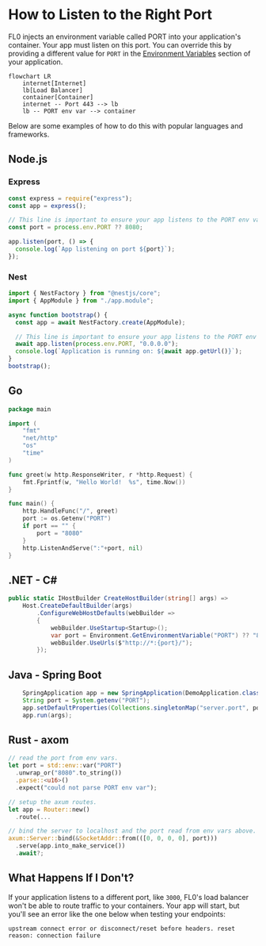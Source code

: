 ---
---

# How to Listen to the Right Port

FL0 injects an environment variable called PORT into your application's container. Your app must listen on this port. You can override this by providing a different value for `PORT` in the [Environment Variables](../platform/applications#environment-variables) section of your application.

```mermaid
flowchart LR
    internet[Internet]
    lb[Load Balancer]
    container[Container]
    internet -- Port 443 --> lb
    lb -- PORT env var --> container
```

Below are some examples of how to do this with popular languages and frameworks.

## Node.js

### Express

```js title="/app.js"
const express = require("express");
const app = express();

// This line is important to ensure your app listens to the PORT env var
const port = process.env.PORT ?? 8080;

app.listen(port, () => {
  console.log(`App listening on port ${port}`);
});
```

### Nest

```ts title="/src/main.ts"
import { NestFactory } from "@nestjs/core";
import { AppModule } from "./app.module";

async function bootstrap() {
  const app = await NestFactory.create(AppModule);

  // This line is important to ensure your app listens to the PORT env var
  await app.listen(process.env.PORT, "0.0.0.0");
  console.log(`Application is running on: ${await app.getUrl()}`);
}
bootstrap();
```

## Go

```go
package main

import (
	"fmt"
	"net/http"
	"os"
	"time"
)

func greet(w http.ResponseWriter, r *http.Request) {
	fmt.Fprintf(w, "Hello World!  %s", time.Now())
}

func main() {
	http.HandleFunc("/", greet)
	port := os.Getenv("PORT")
	if port == "" {
		port = "8080"
	}
	http.ListenAndServe(":"+port, nil)
}
```

## .NET - C#

```csharp
public static IHostBuilder CreateHostBuilder(string[] args) =>
    Host.CreateDefaultBuilder(args)
        .ConfigureWebHostDefaults(webBuilder =>
        {
            webBuilder.UseStartup<Startup>();
            var port = Environment.GetEnvironmentVariable("PORT") ?? "8080";
            webBuilder.UseUrls($"http://*:{port}/");
        });
```

## Java - Spring Boot

```java
    SpringApplication app = new SpringApplication(DemoApplication.class);
    String port = System.getenv("PORT");
    app.setDefaultProperties(Collections.singletonMap("server.port", port == null ? "8080" : port));
    app.run(args);
```

## Rust - axom

```rust title=src/main.rs
// read the port from env vars.
let port = std::env::var("PORT")
  .unwrap_or("8080".to_string())
  .parse::<u16>()
  .expect("could not parse PORT env var");

// setup the axum routes.
let app = Router::new()
  .route(...

// bind the server to localhost and the port read from env vars above.
axum::Server::bind(&SocketAddr::from(([0, 0, 0, 0], port)))
  .serve(app.into_make_service())
  .await?;
```

## What Happens If I Don't?

If your application listens to a different port, like `3000`, FL0's load balancer won't be able to route traffic to your containers. Your app will start, but you'll see an error like the one below when testing your endpoints:

```
upstream connect error or disconnect/reset before headers. reset reason: connection failure
```
